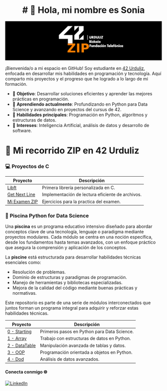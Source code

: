 <div align="center">
  <h1 align="center"># 👋 Hola, mi nombre es Sonia</h1>
</div>

![Banner de 42 zip](./imagenes/42ZIP_urduliz.png)

¡Bienvenida/o a mi espacio en GitHub! Soy estudiante en [42 Urduliz](https://www.42urduliz.com/), enfocada en desarrollar mis habilidades en programación y tecnología. Aquí comparto mis proyectos y el progreso que he logrado a lo largo de mi formación.  

- 🎯 **Objetivo**: Desarrollar soluciones eficientes y aprender las mejores prácticas en programación.
- 🌱 **Aprendiendo actualmente**: Profundizando en Python para Data Science y avanzando en proyectos del cursus de 42.
- 🔧 **Habilidades principales**: Programación en Python, algoritmos y estructuras de datos.
- 🚀 **Intereses**: Inteligencia Artificial, análisis de datos y desarrollo de software.


# 🚀 **Mi recorrido ZIP en 42 Urduliz**


### 💻 **Proyectos de C**
<!--
| [Libft](https://github.com/svarelavila/LIBFT) | [Get Next Line](https://github.com/svarelavila/get_next_line) | Born2beroot |
|---|---|---|

- **Libft**: Primera librería personalizada en C.
- **Get Next Line**: Implementación de lectura eficiente de archivos.
- **Born2beroot**: Proyecto de configuración de una maquina virtual.
-->
| **Proyecto** | **Descripción** |
|---|---|
| [Libft](https://github.com/svarelavila/LIBFT) | Primera librería personalizada en C. |
| [Get Next Line](https://github.com/svarelavila/get_next_line) | Implementación de lectura eficiente de archivos. |
| [Mi Examen ZIP](https://github.com/svarelavila/ExamZIP) | Ejercicios para la practica del examen. |

<!--
### 👩‍💻 **Examen ZIP**

| Nivel - 1 | Nivel - 2 | Nivel - 3 | Nivel - 4 | Nivel - 5 | Nivel - 6 | Nivel - 7 | Nivel - 8 |
|---|---|---|---|---|---|---|---|
-->

<!--
#### 🐍 Proyectos de la Piscina Python for Data Science
[0 - Starting ](https://github.com/svilavarela/Python-for-datascience_Starting)| [1 - Array](https://github.com/svilavarela/Python-for-datascience_Array)| [2 - DataTable](https://github.com/svarelavila/Datascience-DataTable) | [3 - OOP](https://github.com/svarelavila/Datascience-OOP) | [4 - Dod](https://github.com/svarelavila/Datascience-Dod) |
|---|---|---|---|---|

- **Starting**: Primeros pasos en Python para Data Science.
- **Array**: Trabajo con estructuras de datos en Python.
- **DataTable**: Manipulación avanzada de tablas y datos.
- **OOP**: Programación orientada a objetos en Python.
- **Dod**: Análisis de datos avanzados.
-->
### 🐍 **Piscina Python for Data Science**

Una **piscina** es un programa educativo intensivo diseñado para abordar conceptos clave de una tecnología, lenguaje o paradigma mediante proyectos modulares. Cada módulo se centra en una noción específica, desde los fundamentos hasta temas avanzados, con un enfoque práctico que asegura la comprensión y aplicación de los conceptos.

La **piscine** está estructurada para desarrollar habilidades técnicas esenciales como:

- Resolución de problemas.
- Dominio de estructuras y paradigmas de programación.
- Manejo de herramientas y bibliotecas especializadas.
- Mejora de la calidad del código mediante buenas prácticas y normativas.

Este repositorio es parte de una serie de módulos interconectados que juntos forman un programa integral para adquirir y reforzar estas habilidades técnicas.

| **Proyecto** | **Descripción** |
|---|---|
| [0 - Starting](https://github.com/svarelavila/Datascience-Starting) | Primeros pasos en Python para Data Science. |
| [1 - Array](https://github.com/svilavarela/Python-for-datascience_Array) | Trabajo con estructuras de datos en Python. |
| [2 - DataTable](https://github.com/svarelavila/Datascience-DataTable) | Manipulación avanzada de tablas y datos. |
| [3 - OOP](https://github.com/svarelavila/Datascience-OOP) | Programación orientada a objetos en Python. |
| [4 - Dod](https://github.com/svarelavila/Datascience-Dod) | Análisis de datos avanzados. |


#### **Conecta conmigo** 🌐

[![LinkedIn](https://img.shields.io/badge/LinkedIn-Perfil%20Profesional-blue?style=flat&logo=linkedin)](www.linkedin.com/in/soniavarelavila)



<!--
**svilavarela/svilavarela** is a ✨ _special_ ✨ repository because its `README.md` (this file) appears on your GitHub profile.

Here are some ideas to get you started:

- 🔭 I’m currently working on ...
- 🌱 I’m currently learning ...
- 👯 I’m looking to collaborate on ...
- 🤔 I’m looking for help with ...
- 💬 Ask me about ...
- 📫 How to reach me: ...
- 😄 Pronouns: ...
- ⚡ Fun fact: ...
-->
